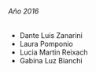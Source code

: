 ###### Año 2016

* Dante Luis Zanarini
* Laura Pomponio
* Lucia Martin Reixach
* Gabina Luz Bianchi
